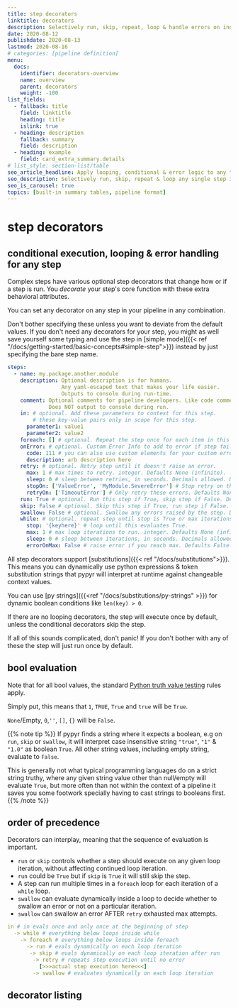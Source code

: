 ```yaml
---
title: step decorators
linktitle: decorators
description: Selectively run, skip, repeat, loop & handle errors on individual steps.
date: 2020-08-12
publishdate: 2020-08-13
lastmod: 2020-08-16
# categories: [pipeline definition]
menu:
  docs:
    identifier: decorators-overview
    name: overview
    parent: decorators
    weight: -100
list_fields:
  - fallback: title
    field: linktitle
    heading: title
    islink: true
  - heading: description
    fallback: summary
    field: description
  - heading: example
    field: card_extra_summary.details
# list_style: section-list/table
seo_article_headline: Apply looping, conditional & error logic to any task-runner step.
seo_description: Selectively run, skip, repeat & loop any single step in pipeline. Handle errors & automatic retries. 
seo_is_carousel: true
topics: [built-in summary tables, pipeline format]
---
```

# step decorators
## conditional execution, looping & error handling for any step
Complex steps have various optional step decorators that change how or
if a step is run. You _decorate_ your step's core function with these extra
behavioral attributes.

You can set any decorator on any step in your pipeline in any combination.

Don't bother specifying these unless you want to deviate from the default 
values. If you don't need any decorators for your step, you might as well save
yourself some typing and use the step in 
[simple mode]({{< ref "/docs/getting-started/basic-concepts#simple-step">}}) 
instead by just specifying the bare step name.

```yaml
steps:
  - name: my.package.another.module
    description: Optional description is for humans.
                 Any yaml-escaped text that makes your life easier.
                 Outputs to console during run-time.
    comment: Optional comments for pipeline developers. Like code comments.
             Does NOT output to console during run.
    in: # optional. Add these parameters to context for this step.
        # these key-value pairs only in scope for this step.
      parameter1: value1
      parameter2: value2
    foreach: [] # optional. Repeat the step once for each item in this list.
    onError: # optional. Custom Error Info to add to error if step fails.
      code: 111 # you can also use custom elements for your custom error.
      description: arb description here
    retry: # optional. Retry step until it doesn't raise an error.
      max: 1 # max times to retry. integer. Defaults None (infinite).
      sleep: 0 # sleep between retries, in seconds. Decimals allowed. Defaults 0.
      stopOn: ['ValueError', 'MyModule.SevereError'] # Stop retry on these errors. Defaults None (retry all).
      retryOn: ['TimeoutError'] # Only retry these errors. Defaults None (retry all).
    run: True # optional. Run this step if True, skip step if False. Defaults to True if not specified.
    skip: False # optional. Skip this step if True, run step if False. Defaults to False if not specified.
    swallow: False # optional. Swallow any errors raised by the step. Defaults to False if not specified.
    while: # optional. repeat step until stop is True or max iterations reached.
      stop: '{keyhere}' # loop until this evaluates True.
      max: 1 # max loop iterations to run. integer. Defaults None (infinite).
      sleep: 0 # sleep between iterations, in seconds. Decimals allowed. Defaults 0.
      errorOnMax: False # raise error if you reach max. Defaults False.
```

All step decorators support [substitutions]({{< ref "/docs/substitutions">}}).
This means you can dynamically use python expressions & token substitution 
strings that pypyr will interpret at runtime against changeable context values.

You can use [py strings]({{<ref "/docs/substitutions/py-strings" >}}) for 
dynamic boolean conditions like `len(key) > 0`.

If there are no looping decorators, the step will execute once by default, 
unless the conditional decorators skip the step.

If all of this sounds complicated, don't panic! If you don't bother
with any of these the step will just run once by default.

## bool evaluation
Note that for all bool values, the standard 
[Python truth value testing](https://docs.python.org/3/library/stdtypes.html#truth-value-testing)
rules apply.

Simply put, this means that `1`, `TRUE`, `True` and `true` will be `True`.

`None`/Empty, `0`,`''`, `[]`, `{}` will be `False`.

{{% note tip %}}
If pypyr finds a string where it expects a boolean, e.g on `run`, `skip` or 
`swallow`, it will interpret case insensitive string `"true"`, `"1"` & `"1.0"` 
as boolean `True`. All other string values, including empty string, evaluate to 
`False`.

This is generally not what typical programming languages do on a strict string
truthy, where any given string value other than null/empty will evaluate 
`True`, but more often than not within the context of a pipeline it saves you 
some footwork specially having to cast strings to booleans first.
{{% /note %}}

## order of precedence
Decorators can interplay, meaning that the sequence of evaluation is
important.

- `run` or `skip` controls whether a step should execute on any given loop 
  iteration, without affecting continued loop iteration.
- `run` could be `True` but if `skip` is `True` it will still skip the step.
- A step can run multiple times in a `foreach` loop for each iteration of a 
  `while` loop.
- `swallow` can evaluate dynamically inside a loop to decide whether
  to swallow an error or not on a particular iteration.
- `swallow` can swallow an error AFTER `retry` exhausted max attempts.

```yaml
in # in evals once and only once at the beginning of step
  -> while # everything below loops inside while
    -> foreach # everything below loops inside foreach
      -> run # evals dynamically on each loop iteration
       -> skip # evals dynamically on each loop iteration after run
        -> retry # repeats step execution until no error
          [>>>actual step execution here<<<]
        -> swallow # evaluates dynamically on each loop iteration
```

## decorator listing